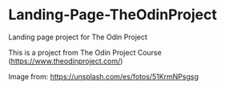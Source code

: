 # Landing-Page-TheOdinProject
Landing page project for The Odin Project

This is a project from The Odin Project Course (https://www.theodinproject.com/)

Image from: https://unsplash.com/es/fotos/51KrmNPsgsg